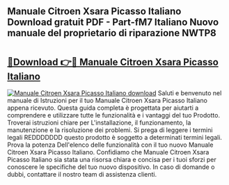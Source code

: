 ## Manuale Citroen Xsara Picasso Italiano Download gratuit PDF - Part-fM7 Italiano Nuovo manuale del proprietario di riparazione NWTP8

# <h2><a href="http://dffui7w.blite.top/?on=Manuale+Citroen+Xsara+Picasso+Italiano">🔗Download 👉🔴 Manuale Citroen Xsara Picasso Italiano</a></h2>

[![Manuale Citroen Xsara Picasso Italiano download](https://i.imgur.com/lujVjoI.png)](http://dffui7w.blite.top/?on=Manuale+Citroen+Xsara+Picasso+Italiano)
Saluti e benvenuto nel manuale di Istruzioni per il tuo Manuale Citroen Xsara Picasso Italiano appena ricevuto. Questa guida completa è progettata per aiutarti a comprendere e utilizzare tutte le funzionalità e i vantaggi del tuo Prodotto. Troverai istruzioni chiare per L'installazione, il funzionamento, la manutenzione e la risoluzione dei problemi. Si prega di leggere i termini legali REDDDDDDD questo prodotto è soggetto a determinati termini legali. Prova la potenza Dell'elenco delle funzionalità con il tuo nuovo Manuale Citroen Xsara Picasso Italiano. Confidiamo che Manuale Citroen Xsara Picasso Italiano sia stata una risorsa chiara e concisa per i tuoi sforzi per conoscere le specifiche del tuo nuovo dispositivo. In caso di domande o dubbi, contattare il nostro team di assistenza clienti.
